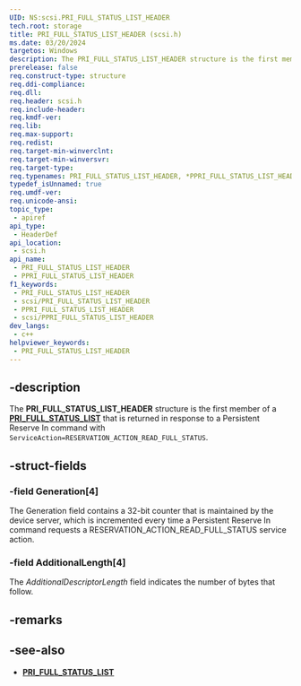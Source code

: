 ```yaml
---
UID: NS:scsi.PRI_FULL_STATUS_LIST_HEADER
tech.root: storage
title: PRI_FULL_STATUS_LIST_HEADER (scsi.h)
ms.date: 03/20/2024
targetos: Windows
description: The PRI_FULL_STATUS_LIST_HEADER structure is the first member of a PRI_FULL_STATUS_LIST that is returned in response to a Persistent Reserve In command with ServiceAction=RESERVATION_ACTION_READ_FULL_STATUS.
prerelease: false
req.construct-type: structure
req.ddi-compliance: 
req.dll: 
req.header: scsi.h
req.include-header: 
req.kmdf-ver: 
req.lib: 
req.max-support: 
req.redist: 
req.target-min-winverclnt: 
req.target-min-winversvr: 
req.target-type: 
req.typenames: PRI_FULL_STATUS_LIST_HEADER, *PPRI_FULL_STATUS_LIST_HEADER
typedef_isUnnamed: true
req.umdf-ver: 
req.unicode-ansi: 
topic_type:
 - apiref
api_type:
 - HeaderDef
api_location:
 - scsi.h
api_name:
 - PRI_FULL_STATUS_LIST_HEADER
 - PPRI_FULL_STATUS_LIST_HEADER
f1_keywords:
 - PRI_FULL_STATUS_LIST_HEADER
 - scsi/PRI_FULL_STATUS_LIST_HEADER
 - PPRI_FULL_STATUS_LIST_HEADER
 - scsi/PPRI_FULL_STATUS_LIST_HEADER
dev_langs:
 - c++
helpviewer_keywords:
 - PRI_FULL_STATUS_LIST_HEADER
---
```


## -description

The **PRI_FULL_STATUS_LIST_HEADER** structure is the first member of a **[PRI_FULL_STATUS_LIST](ns-scsi-pri_full_status_list.md)** that is returned in response to a Persistent Reserve In command with `ServiceAction=RESERVATION_ACTION_READ_FULL_STATUS`.

## -struct-fields

### -field Generation[4]

The Generation field contains a 32-bit counter that is maintained by the device server, which is incremented every time a Persistent Reserve In command requests a RESERVATION_ACTION_READ_FULL_STATUS service action.

### -field AdditionalLength[4]

The *AdditionalDescriptorLength* field indicates the number of bytes that follow.

## -remarks

## -see-also

- **[PRI_FULL_STATUS_LIST](ns-scsi-pri_full_status_list.md)**
